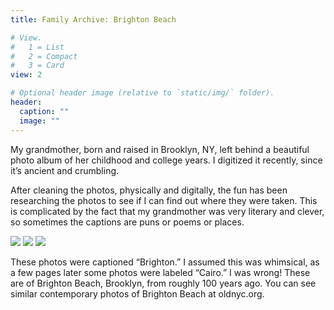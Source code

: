 ```yaml
---
title: Family Archive: Brighton Beach

# View.
#   1 = List
#   2 = Compact
#   3 = Card
view: 2

# Optional header image (relative to `static/img/` folder).
header:  
  caption: ""
  image: ""
---
```


My grandmother, born and raised in Brooklyn, NY, left behind a beautiful photo album of her childhood and college years. I digitized it recently, since it’s ancient and crumbling.

After cleaning the photos, physically and digitally, the fun has been researching the photos to see if I can find out where they were taken. This is complicated by the fact that my grandmother was very literary and clever, so sometimes the captions are puns or poems or places.

![](/uploads/elinor/brighton1.png)
![](/uploads/elinor/brighton2.png)
![](/uploads/elinor/brighton3.png)

These photos were captioned “Brighton.” I assumed this was whimsical, as a few pages later some photos were labeled “Cairo.” I was wrong! These are of Brighton Beach, Brooklyn, from roughly 100 years ago. You can see similar contemporary photos of Brighton Beach at oldnyc.org. 
